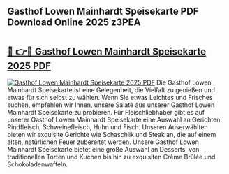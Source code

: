 ## Gasthof Lowen Mainhardt Speisekarte PDF Download Online 2025 z3PEA

# <h2><a href="http://gc6ltgh.nevu.top/?p=Gasthof+Lowen+Mainhardt+Speisekarte">🔗 👉🔴 Gasthof Lowen Mainhardt Speisekarte 2025 PDF</a></h2>

[![Gasthof Lowen Mainhardt Speisekarte 2025 PDF](https://i.imgur.com/dBaPXMq.png)](http://gc6ltgh.nevu.top/?p=Gasthof+Lowen+Mainhardt+Speisekarte)
Die Gasthof Lowen Mainhardt Speisekarte ist eine Gelegenheit, die Vielfalt zu genießen und etwas für sich selbst zu wählen. Wenn Sie etwas Leichtes und Frisches suchen, empfehlen wir Ihnen, unsere Salate aus unserer Gasthof Lowen Mainhardt Speisekarte zu probieren. Für Fleischliebhaber gibt es auf unserer Gasthof Lowen Mainhardt Speisekarte eine Auswahl an Gerichten: Rindfleisch, Schweinefleisch, Huhn und Fisch. Unseren Auserwählten bieten wir exquisite Gerichte wie Schaschlik und Steak an, die auf einem alten, natürlichen Feuer zubereitet werden. Unsere Gasthof Lowen Mainhardt Speisekarte bietet eine große Auswahl an Desserts, von traditionellen Torten und Kuchen bis hin zu exquisiten Crème Brûlée und Schokoladenwaffeln.
